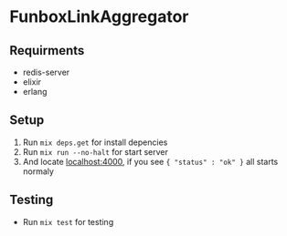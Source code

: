# FunboxLinkAggregator


## Requirments
- redis-server
- elixir
- erlang

## Setup
1. Run `mix deps.get` for install depencies
2. Run `mix run --no-halt` for start server
3. And locate [localhost:4000](http://localhost:4000), if you see `{ "status" : "ok" }` all starts normaly
   
## Testing
- Run `mix test` for testing

